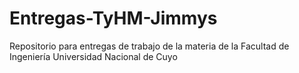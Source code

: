 # Entregas-TyHM-Jimmys
Repositorio para entregas de trabajo de la materia de la Facultad de Ingeniería  Universidad Nacional de Cuyo

